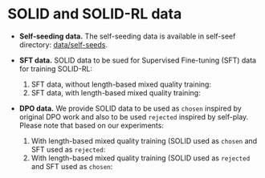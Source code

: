 # SOLID and SOLID-RL data

  - **Self-seeding data.** The self-seeding data is available in self-seef directory: [data/self-seeds](./self-seeds).

  - **SFT data.** SOLID data to be sued for Supervised Fine-tuning (SFT) data for training SOLID-RL:

    1. SFT data, without length-based mixed quality training: <!--  [Download](https://www.dropbox.com/scl/fi/ix78lhl7qsvlf275fpliz/data_SFT-WoDPO-WoMixQ.json?rlkey=9m669pe9oj3jv8uc7obeby280&dl=0) -->
    2. SFT data, with length-based mixed quality training: <!-- [Download](https://www.dropbox.com/scl/fi/nhop5ilg6lo0vkz5qg1t1/data_SOLID-SFT-WoDPO-MixQV2.json?rlkey=l6qxklfyfys16gfda8qcaf9v3&dl=0) -->

  - **DPO data.** We provide SOLID data to be used as `chosen` inspired by original DPO work and also to be used `rejected` inspired by self-play. Please note that based on our experiments:

    1. With length-based mixed quality training (SOLID used as `chosen` and SFT used as `rejected`: <!--[Download](https://www.dropbox.com/scl/fi/i817cf0b1xks1c4bcvht6/DPO_data_SOLID-SFT-WoDPO-MixQV2.json-SOLIDChosen-SFTRejected.json?rlkey=k8dlqclf0vae3wg17g66uvfk1&dl=0)  -->
    2. With length-based mixed quality training (SOLID used as `rejected` and SFT used as `chosen`: <!-- [Download](https://www.dropbox.com/scl/fi/1fdpe1kmym45epqjjuiud/DPO_data_SOLID-SFT-WoDPO-MixQV2.json-SOLIDRejected-SFTChosen.json?rlkey=7laxv1er7u4iq4vv2q3o5p247&dl=0)  -->


